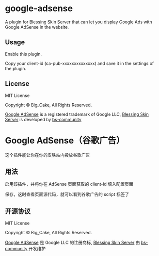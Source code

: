 # google-adsense

A plugin for Blessing Skin Server that can let you display Google Ads with Google AdSense in the website.

## Usage

Enable this plugin.

Copy your client-id (ca-pub-xxxxxxxxxxxxxx) and save it in the settings of the plugin.

## License

MIT License

Copyright ©️ Big_Cake, All Rights Reserved.

[Google AdSense](https://www.google.com/adsense) is a registered trademark of Google LLC, [Blessing Skin Server](https://github.com/bs-community/blessing-skin-server) is developed by [bs-community](https://github.com/bs-community)

# Google AdSense（谷歌广告）

这个插件能让你在你的皮肤站内投放谷歌广告

## 用法

启用该插件，并将你在 AdSense 页面获取的 client-id 填入配置页面

保存，这时查看页面源代码，就可以看到谷歌广告的 script 标签了

## 开源协议

MIT License

Copyright ©️ Big_Cake, All Rights Reserved.

[Google AdSense](https://www.google.com/adsense) 是 Google LLC 的注册商标, [Blessing Skin Server](https://github.com/bs-community/blessing-skin-server) 由 [bs-community](https://github.com/bs-community) 开发维护

